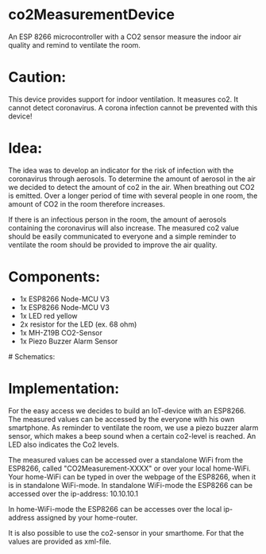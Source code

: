 # co2MeasurementDevice
An ESP 8266 microcontroller with a CO2 sensor measure the indoor air quality and remind to ventilate the room.
# Caution:
This device provides support for indoor ventilation. It measures co2. It cannot detect coronavirus. A corona infection cannot be prevented with this device!
# Idea:
The idea was to develop an indicator for the risk of infection with the coronavirus through aerosols. To determine the amount of aerosol in the air we decided to detect the amount of co2 in the air.
When breathing out CO2 is emitted. Over a longer period of time with several people in one room, the amount of CO2 in the room therefore increases.

If there is an infectious person in the room, the amount of aerosols containing the coronavirus will also increase.
The measured co2 value should be easily communicated to everyone and a simple reminder to ventilate the room should be provided to improve the air quality.
# Components:
<ul>
  <li>1x ESP8266 Node-MCU V3</li>
  <li>1x ESP8266 Node-MCU V3</li>
  <li>1x LED red yellow</li>
  <li>2x resistor for the LED (ex. 68 ohm)</li>
  <li>1x MH-Z19B CO2-Sensor</li>
  <li>1x Piezo Buzzer Alarm Sensor</li>
</ul>
# Schematics:

# Implementation:
For the easy access we decides to build an IoT-device with an ESP8266. The measured values can be accessed by the everyone with his own smartphone. As reminder to ventilate the room, we use a piezo buzzer alarm sensor, which makes a beep sound when a certain co2-level is reached. An LED also indicates the Co2 levels.

The measured values can be accessed over a standalone WiFi from the ESP8266, called "CO2Measurement-XXXX" or over your local home-WiFi. Your home-WiFi can be typed in over the webpage of the ESP8266, when it is in standalone WiFi-mode. In standalone WiFi-mode the ESP8266 can be accessed over the ip-address: 10.10.10.1

In home-WiFi-mode the ESP8266 can be accesses over the local ip-address assigned by your home-router.

It is also possible to use the co2-sensor in your smarthome. For that the values are provided as xml-file.

